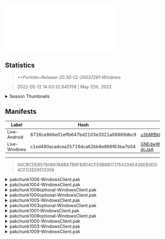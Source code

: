 <div style="pointer-events: none">
  <img style="pointer-events: none" src="https://raw.githubusercontent.com/Tectors/Archive/master/source/dependents/gen.20.30.svg" width="360" height="155">
<div>

## Statistics
> *++Fortnite+Release-20.30-CL-20037261-Windows*

> 2022-05-12 14:03:32.645159 | May 12th, 2022

<details>
  <summary>Season Thumbnails</summary>

  > Seasonal thumbnails are a season's normal ltms and their photos.

  | Name | ID |
  | - | - |
  | [Zero Build - Duos](https://raw.githubusercontent.com/Tectors/Archive/master/source/dependents/monthly-rotaton/playlist_nobuildbr_duo_20_30.png) | Playlist_NoBuildBR_Duo |
  | [Solo](https://raw.githubusercontent.com/Tectors/Archive/master/source/dependents/monthly-rotaton/playlist_defaultsolo_20_30.png) | Playlist_DefaultSolo |
  | [Zero Build - Trios](https://raw.githubusercontent.com/Tectors/Archive/master/source/dependents/monthly-rotaton/playlist_nobuildbr_trio_20_30.png) | Playlist_NoBuildBR_Trio |
  | [Zero Build - Solo](https://raw.githubusercontent.com/Tectors/Archive/master/source/dependents/monthly-rotaton/playlist_nobuildbr_solo_20_30.png) | Playlist_NoBuildBR_Solo |
</details>

## Manifests
| Label | Hash | Route |
| - | - | - |
| Live-Android | 6726ce866e01effb647bd2103e3321a06869dbc9 | [u3bMfBkhClfyUpMm3ka117g9jcm8hg](https://github.com/Tectors/Archive/blob/master/manifests/u3bMfBkhClfyUpMm3ka117g9jcm8hg.manifest) |
| Live-Windows | c1ed490acadcea25716dca62bb8e866f63ba7b54 | [GNEdwWsWRB54niwy70WJpDoF-dcJaA](https://github.com/Tectors/Archive/blob/master/manifests/GNEdwWsWRB54niwy70WJpDoF-dcJaA.manifest) |

---

> 0XCBCDE85780667A8BA7B9FB9D4CFE9B6817215420AEA36EB0DD4CFD2EE9513359

<details>
  <summary>pakchunk1006-WindowsClient.pak</summary>

  > FortniteGame/Content/Paks/pakchunk1006-WindowsClient.pak

  > 0x547927633B287636A6842DE8564BA52FBB0CA6C464C3D65C09C4A0BAFF5B6523

  </details>

<details>
  <summary>pakchunk1004-WindowsClient.pak</summary>

  > FortniteGame/Content/Paks/pakchunk1004-WindowsClient.pak

  > 0x5AC5CC6239355B6549F28F438FB157B1A2AF1CD787C9DAF6909122C0F4483305

  <img src="https://raw.githubusercontent.com/Tectors/Archive/master/source/dependents/referred/EID_Triumphant.svg" width="100"> 
</details>

<details>
  <summary>pakchunk1008optional-WindowsClient.pak</summary>

  > FortniteGame/Content/Paks/pakchunk1008optional-WindowsClient.pak

  > 0x68A4A21EFEF7FBCD08D8D67C94501B57B091C9118EE0B37D27B6BA823879D5BE

  <img src="https://raw.githubusercontent.com/Tectors/Archive/master/source/dependents/referred/Pickaxe_ID_785_ForsakeFemale.svg" width="100"> <img src="https://raw.githubusercontent.com/Tectors/Archive/master/source/dependents/referred/LSID_430_ForsakeBeginning.svg" width="100"> <img src="https://raw.githubusercontent.com/Tectors/Archive/master/source/dependents/referred/CID_A_393_Athena_Commando_F_Forsake.svg" width="100"> <img src="https://raw.githubusercontent.com/Tectors/Archive/master/source/dependents/referred/BID_995_ForsakeFemale.svg" width="100"> 
</details>

<details>
  <summary>pakchunk1000optional-WindowsClient.pak</summary>

  > FortniteGame/Content/Paks/pakchunk1000optional-WindowsClient.pak

  > 0xD97E86CF0A7E3D039E7A33FB1F0269F7C68EF694D50E75FFB79A5EE566B85B21

  <img src="https://raw.githubusercontent.com/Tectors/Archive/master/source/dependents/referred/Pickaxe_ID_794_CarbideKnightMale.svg" width="100"> <img src="https://raw.githubusercontent.com/Tectors/Archive/master/source/dependents/referred/CID_A_401_Athena_Commando_M_CarbideKnight.svg" width="100"> <img src="https://raw.githubusercontent.com/Tectors/Archive/master/source/dependents/referred/BID_A_006_CarbideKnightMale.svg" width="100"> 
</details>

<details>
  <summary>pakchunk1005-WindowsClient.pak</summary>

  > FortniteGame/Content/Paks/pakchunk1005-WindowsClient.pak

  > 0xC32C850F658EB6C8076C60B844D904BCB14D81B65685199CBBC9501E0D140453

  <img src="https://raw.githubusercontent.com/Tectors/Archive/master/source/dependents/referred/EID_Concentrate_0W5GY.svg" width="100"> 
</details>

<details>
  <summary>pakchunk1003optional-WindowsClient.pak</summary>

  > FortniteGame/Content/Paks/pakchunk1003optional-WindowsClient.pak

  > 0x32AAE1ACBEF16DED750993F0CF5A494F1F0CF3250719EFD51CBDBD54A94A54A8

  <img src="https://raw.githubusercontent.com/Tectors/Archive/master/source/dependents/referred/SPID_369_LittleEggDrops.svg" width="100"> <img src="https://raw.githubusercontent.com/Tectors/Archive/master/source/dependents/referred/SPID_368_LittleEggChick.svg" width="100"> <img src="https://raw.githubusercontent.com/Tectors/Archive/master/source/dependents/referred/Pickaxe_ID_771_LittleEggFemale.svg" width="100"> <img src="https://raw.githubusercontent.com/Tectors/Archive/master/source/dependents/referred/EID_LittleEgg_69OX0.svg" width="100"> <img src="https://raw.githubusercontent.com/Tectors/Archive/master/source/dependents/referred/CID_A_377_Athena_Commando_F_LittleEgg_OMNB5.svg" width="100"> <img src="https://raw.githubusercontent.com/Tectors/Archive/master/source/dependents/referred/BID_976_LittleEgg_Female_4EJ99.svg" width="100"> 
</details>

<details>
  <summary>pakchunk1001-WindowsClient.pak</summary>

  > FortniteGame/Content/Paks/pakchunk1001-WindowsClient.pak

  > 0xADD10498A76F9E6D3E11708D13C01A2F75CEBD559F2DD31539F6582A3E0ACF08

  <img src="https://raw.githubusercontent.com/Tectors/Archive/master/source/dependents/referred/MusicPack_131_MC.svg" width="100"> 
</details>

<details>
  <summary>pakchunk1009optional-WindowsClient.pak</summary>

  > FortniteGame/Content/Paks/pakchunk1009optional-WindowsClient.pak

  > 0xE0BAD7B4B10184BE49AAE02EE3F92AD438216F8FF7E796113ADDDC89783ECAC1

  <img src="https://raw.githubusercontent.com/Tectors/Archive/master/source/dependents/referred/Pickaxe_ID_792_RumbleMale.svg" width="100"> <img src="https://raw.githubusercontent.com/Tectors/Archive/master/source/dependents/referred/Pickaxe_ID_791_RumbleFemale.svg" width="100"> <img src="https://raw.githubusercontent.com/Tectors/Archive/master/source/dependents/referred/LSID_429_Rumble.svg" width="100"> <img src="https://raw.githubusercontent.com/Tectors/Archive/master/source/dependents/referred/Glider_ID_365_RumbleFemale.svg" width="100"> <img src="https://raw.githubusercontent.com/Tectors/Archive/master/source/dependents/referred/EID_Rumble_Male.svg" width="100"> <img src="https://raw.githubusercontent.com/Tectors/Archive/master/source/dependents/referred/EID_Rumble_Female.svg" width="100"> <img src="https://raw.githubusercontent.com/Tectors/Archive/master/source/dependents/referred/CID_A_385_Athena_Commando_F_Rumble.svg" width="100"> <img src="https://raw.githubusercontent.com/Tectors/Archive/master/source/dependents/referred/CID_A_384_Athena_Commando_M_Rumble.svg" width="100"> <img src="https://raw.githubusercontent.com/Tectors/Archive/master/source/dependents/referred/BID_988_Rumble.svg" width="100"> <img src="https://raw.githubusercontent.com/Tectors/Archive/master/source/dependents/referred/BID_987_Rumble_Female.svg" width="100"> 
</details>

<details>
  <summary>pakchunk1000-WindowsClient.pak</summary>

  > FortniteGame/Content/Paks/pakchunk1000-WindowsClient.pak

  > 0xD97E86CF0A7E3D039E7A33FB1F0269F7C68EF694D50E75FFB79A5EE566B85B21

  <img src="https://raw.githubusercontent.com/Tectors/Archive/master/source/dependents/referred/Pickaxe_ID_794_CarbideKnightMale.svg" width="100"> <img src="https://raw.githubusercontent.com/Tectors/Archive/master/source/dependents/referred/CID_A_401_Athena_Commando_M_CarbideKnight.svg" width="100"> <img src="https://raw.githubusercontent.com/Tectors/Archive/master/source/dependents/referred/BID_A_006_CarbideKnightMale.svg" width="100"> 
</details>

<details>
  <summary>pakchunk1003-WindowsClient.pak</summary>

  > FortniteGame/Content/Paks/pakchunk1003-WindowsClient.pak

  > 0x32AAE1ACBEF16DED750993F0CF5A494F1F0CF3250719EFD51CBDBD54A94A54A8

  <img src="https://raw.githubusercontent.com/Tectors/Archive/master/source/dependents/referred/SPID_369_LittleEggDrops.svg" width="100"> <img src="https://raw.githubusercontent.com/Tectors/Archive/master/source/dependents/referred/SPID_368_LittleEggChick.svg" width="100"> <img src="https://raw.githubusercontent.com/Tectors/Archive/master/source/dependents/referred/Pickaxe_ID_771_LittleEggFemale.svg" width="100"> <img src="https://raw.githubusercontent.com/Tectors/Archive/master/source/dependents/referred/EID_LittleEgg_69OX0.svg" width="100"> <img src="https://raw.githubusercontent.com/Tectors/Archive/master/source/dependents/referred/CID_A_377_Athena_Commando_F_LittleEgg_OMNB5.svg" width="100"> <img src="https://raw.githubusercontent.com/Tectors/Archive/master/source/dependents/referred/BID_976_LittleEgg_Female_4EJ99.svg" width="100"> 
</details>

<details>
  <summary>pakchunk1009-WindowsClient.pak</summary>

  > FortniteGame/Content/Paks/pakchunk1009-WindowsClient.pak

  > 0xE0BAD7B4B10184BE49AAE02EE3F92AD438216F8FF7E796113ADDDC89783ECAC1

  <img src="https://raw.githubusercontent.com/Tectors/Archive/master/source/dependents/referred/Pickaxe_ID_792_RumbleMale.svg" width="100"> <img src="https://raw.githubusercontent.com/Tectors/Archive/master/source/dependents/referred/Pickaxe_ID_791_RumbleFemale.svg" width="100"> <img src="https://raw.githubusercontent.com/Tectors/Archive/master/source/dependents/referred/LSID_429_Rumble.svg" width="100"> <img src="https://raw.githubusercontent.com/Tectors/Archive/master/source/dependents/referred/Glider_ID_365_RumbleFemale.svg" width="100"> <img src="https://raw.githubusercontent.com/Tectors/Archive/master/source/dependents/referred/EID_Rumble_Male.svg" width="100"> <img src="https://raw.githubusercontent.com/Tectors/Archive/master/source/dependents/referred/EID_Rumble_Female.svg" width="100"> <img src="https://raw.githubusercontent.com/Tectors/Archive/master/source/dependents/referred/CID_A_385_Athena_Commando_F_Rumble.svg" width="100"> <img src="https://raw.githubusercontent.com/Tectors/Archive/master/source/dependents/referred/CID_A_384_Athena_Commando_M_Rumble.svg" width="100"> <img src="https://raw.githubusercontent.com/Tectors/Archive/master/source/dependents/referred/BID_988_Rumble.svg" width="100"> <img src="https://raw.githubusercontent.com/Tectors/Archive/master/source/dependents/referred/BID_987_Rumble_Female.svg" width="100"> 
</details>

